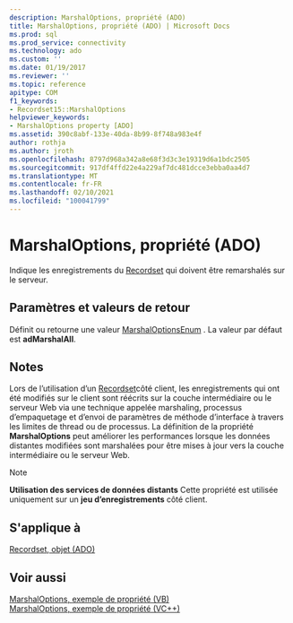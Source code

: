 ```yaml
---
description: MarshalOptions, propriété (ADO)
title: MarshalOptions, propriété (ADO) | Microsoft Docs
ms.prod: sql
ms.prod_service: connectivity
ms.technology: ado
ms.custom: ''
ms.date: 01/19/2017
ms.reviewer: ''
ms.topic: reference
apitype: COM
f1_keywords:
- Recordset15::MarshalOptions
helpviewer_keywords:
- MarshalOptions property [ADO]
ms.assetid: 390c8abf-133e-40da-8b99-8f748a983e4f
author: rothja
ms.author: jroth
ms.openlocfilehash: 8797d968a342a8e68f3d3c3e19319d6a1bdc2505
ms.sourcegitcommit: 917df4ffd22e4a229af7dc481dcce3ebba0aa4d7
ms.translationtype: MT
ms.contentlocale: fr-FR
ms.lasthandoff: 02/10/2021
ms.locfileid: "100041799"
---
```

# <a name="marshaloptions-property-ado"></a>MarshalOptions, propriété (ADO)
Indique les enregistrements du [Recordset](./recordset-object-ado.md) qui doivent être remarshalés sur le serveur.  
  
## <a name="settings-and-return-values"></a>Paramètres et valeurs de retour  
 Définit ou retourne une valeur [MarshalOptionsEnum](./marshaloptionsenum.md) . La valeur par défaut est **adMarshalAll**.  
  
## <a name="remarks"></a>Notes  
 Lors de l’utilisation d’un [Recordset](./recordset-object-ado.md)côté client, les enregistrements qui ont été modifiés sur le client sont réécrits sur la couche intermédiaire ou le serveur Web via une technique appelée marshaling, processus d’empaquetage et d’envoi de paramètres de méthode d’interface à travers les limites de thread ou de processus. La définition de la propriété **MarshalOptions** peut améliorer les performances lorsque les données distantes modifiées sont marshalées pour être mises à jour vers la couche intermédiaire ou le serveur Web.  
  
> [!NOTE]
>  **Utilisation des services de données distants** Cette propriété est utilisée uniquement sur un **jeu d’enregistrements** côté client.  
  
## <a name="applies-to"></a>S'applique à  
 [Recordset, objet (ADO)](./recordset-object-ado.md)  
  
## <a name="see-also"></a>Voir aussi  
 [MarshalOptions, exemple de propriété (VB)](./marshaloptions-property-example-vb.md)   
 [MarshalOptions, exemple de propriété (VC++)](./marshaloptions-property-example-vc.md)